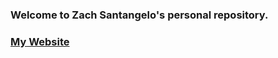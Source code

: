### Welcome to Zach Santangelo's personal repository.
### [My Website](https://qazzzie.github.io/Qazzzie/)
